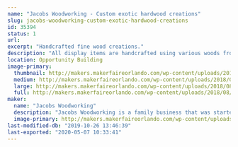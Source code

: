 ```yaml
---
name: "Jacobs Woodworking - Custom exotic hardwood creations"
slug: jacobs-woodworking-custom-exotic-hardwood-creations
id: 35394
status: 1
url: 
excerpt: "Handcrafted fine wood creations."
description: "All display items are handcrafted using various woods from common pine to exotic hardwoods like Purple Heart and Blood Wood.   Every item is one of a kind no two are alike.   We are also displaying boxes and artistic jewelry boxes that are available as a custome order."
location: Opportunity Building
image-primary:
  thumbnail: http://makers.makerfaireorlando.com/wp-content/uploads/2018/08/9B76A9ED-2439-4843-8721-72CE89AC9206-150x150.jpeg
  medium: http://makers.makerfaireorlando.com/wp-content/uploads/2018/08/9B76A9ED-2439-4843-8721-72CE89AC9206-289x300.jpeg
  large: http://makers.makerfaireorlando.com/wp-content/uploads/2018/08/9B76A9ED-2439-4843-8721-72CE89AC9206-985x1024.jpeg
  full: http://makers.makerfaireorlando.com/wp-content/uploads/2018/08/9B76A9ED-2439-4843-8721-72CE89AC9206.jpeg
maker:
  name: "Jacobs Woodworking"
  description: "Jacobs Woodworking is a family business that was started through that encouragement of my wife.   I have always loved working with wood, and have made things for our home and gifts for family for many years.  In 2011 I was in a car accident that has caused me to be unable to have a traditional job.  My wife encouraged me to do something I loved, even if it only for a few hours a day.  My family helps will all aspects of the business, my wife does the accounting and marketing, my daughter does the graphic design.  We made our debut at Maker’s Fair last year! "
  image-primary: http://makers.makerfaireorlando.com/wp-content/uploads/2019/07/BEDD5F75-EC57-4AB3-8BF6-76AC9443B151-937x1024.jpeg
last-modified-db: "2019-10-26 13:46:39"
last-exported: "2020-05-07 10:33:41"
---
```


